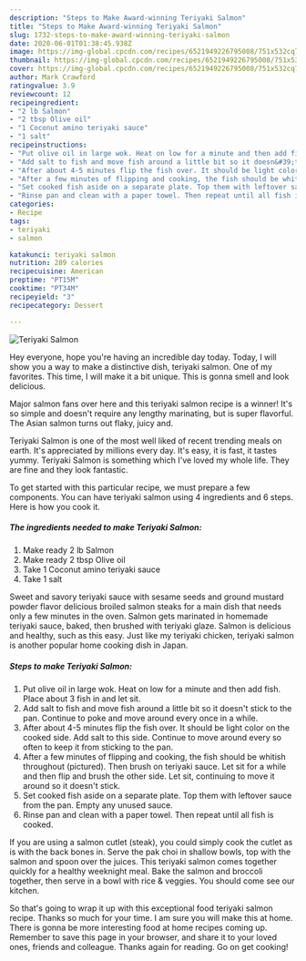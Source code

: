 ```yaml
---
description: "Steps to Make Award-winning Teriyaki Salmon"
title: "Steps to Make Award-winning Teriyaki Salmon"
slug: 1732-steps-to-make-award-winning-teriyaki-salmon
date: 2020-06-01T01:38:45.938Z
image: https://img-global.cpcdn.com/recipes/6521949226795008/751x532cq70/teriyaki-salmon-recipe-main-photo.jpg
thumbnail: https://img-global.cpcdn.com/recipes/6521949226795008/751x532cq70/teriyaki-salmon-recipe-main-photo.jpg
cover: https://img-global.cpcdn.com/recipes/6521949226795008/751x532cq70/teriyaki-salmon-recipe-main-photo.jpg
author: Mark Crawford
ratingvalue: 3.9
reviewcount: 12
recipeingredient:
- "2 lb Salmon"
- "2 tbsp Olive oil"
- "1 Coconut amino teriyaki sauce"
- "1 salt"
recipeinstructions:
- "Put olive oil in large wok. Heat on low for a minute and then add fish. Place about 3 fish in and let sit."
- "Add salt to fish and move fish around a little bit so it doesn&#39;t stick to the pan. Continue to poke and move around every once in a while."
- "After about 4-5 minutes flip the fish over. It should be light color on the cooked side. Add salt to this side. Continue to move around every so often to keep it from sticking to the pan."
- "After a few minutes of flipping and cooking, the fish should be whitish throughout (pictured). Then brush on teriyaki sauce.  Let sit for a while and then flip and brush the other side. Let sit, continuing to move it around so it doesn&#39;t stick."
- "Set cooked fish aside on a separate plate. Top them with leftover sauce from the pan. Empty any unused sauce."
- "Rinse pan and clean with a paper towel. Then repeat until all fish is cooked."
categories:
- Recipe
tags:
- teriyaki
- salmon

katakunci: teriyaki salmon 
nutrition: 289 calories
recipecuisine: American
preptime: "PT15M"
cooktime: "PT34M"
recipeyield: "3"
recipecategory: Dessert

---
```



![Teriyaki Salmon](https://img-global.cpcdn.com/recipes/6521949226795008/751x532cq70/teriyaki-salmon-recipe-main-photo.jpg)

Hey everyone, hope you're having an incredible day today. Today, I will show you a way to make a distinctive dish, teriyaki salmon. One of my favorites. This time, I will make it a bit unique. This is gonna smell and look delicious.

Major salmon fans over here and this teriyaki salmon recipe is a winner! It&#39;s so simple and doesn&#39;t require any lengthy marinating, but is super flavorful. The Asian salmon turns out flaky, juicy and.

Teriyaki Salmon is one of the most well liked of recent trending meals on earth. It's appreciated by millions every day. It's easy, it is fast, it tastes yummy. Teriyaki Salmon is something which I've loved my whole life. They are fine and they look fantastic.


To get started with this particular recipe, we must prepare a few components. You can have teriyaki salmon using 4 ingredients and 6 steps. Here is how you cook it.

<!--inarticleads1-->

##### The ingredients needed to make Teriyaki Salmon:

1. Make ready 2 lb Salmon
1. Make ready 2 tbsp Olive oil
1. Take 1 Coconut amino teriyaki sauce
1. Take 1 salt


Sweet and savory teriyaki sauce with sesame seeds and ground mustard powder flavor delicious broiled salmon steaks for a main dish that needs only a few minutes in the oven. Salmon gets marinated in homemade teriyaki sauce, baked, then brushed with teriyaki glaze. Salmon is delicious and healthy, such as this easy. Just like my teriyaki chicken, teriyaki salmon is another popular home cooking dish in Japan. 

<!--inarticleads2-->

##### Steps to make Teriyaki Salmon:

1. Put olive oil in large wok. Heat on low for a minute and then add fish. Place about 3 fish in and let sit.
1. Add salt to fish and move fish around a little bit so it doesn&#39;t stick to the pan. Continue to poke and move around every once in a while.
1. After about 4-5 minutes flip the fish over. It should be light color on the cooked side. Add salt to this side. Continue to move around every so often to keep it from sticking to the pan.
1. After a few minutes of flipping and cooking, the fish should be whitish throughout (pictured). Then brush on teriyaki sauce.  Let sit for a while and then flip and brush the other side. Let sit, continuing to move it around so it doesn&#39;t stick.
1. Set cooked fish aside on a separate plate. Top them with leftover sauce from the pan. Empty any unused sauce.
1. Rinse pan and clean with a paper towel. Then repeat until all fish is cooked.


If you are using a salmon cutlet (steak), you could simply cook the cutlet as is with the back bones in. Serve the pak choi in shallow bowls, top with the salmon and spoon over the juices. This teriyaki salmon comes together quickly for a healthy weeknight meal. Bake the salmon and broccoli together, then serve in a bowl with rice &amp; veggies. You should come see our kitchen. 

So that's going to wrap it up with this exceptional food teriyaki salmon recipe. Thanks so much for your time. I am sure you will make this at home. There is gonna be more interesting food at home recipes coming up. Remember to save this page in your browser, and share it to your loved ones, friends and colleague. Thanks again for reading. Go on get cooking!
